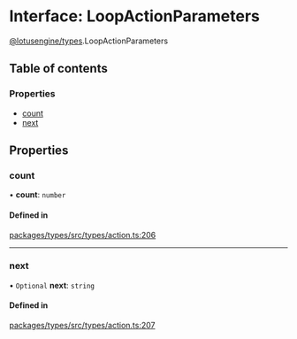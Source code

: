 # Interface: LoopActionParameters

[@lotusengine/types](../wiki/@lotusengine.types).LoopActionParameters

## Table of contents

### Properties

- [count](../wiki/@lotusengine.types.LoopActionParameters#count)
- [next](../wiki/@lotusengine.types.LoopActionParameters#next)

## Properties

### count

• **count**: `number`

#### Defined in

[packages/types/src/types/action.ts:206](https://github.com/lotusengine/sdk/blob/fdb90a3/packages/types/src/types/action.ts#L206)

___

### next

• `Optional` **next**: `string`

#### Defined in

[packages/types/src/types/action.ts:207](https://github.com/lotusengine/sdk/blob/fdb90a3/packages/types/src/types/action.ts#L207)
